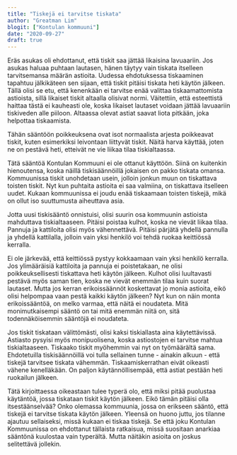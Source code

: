 ```yaml
---
title: "Tiskejä ei tarvitse tiskata"
author: "Greatman Lim"
blogit: ["Kontulan kommuuni"]
date: "2020-09-27"
draft: true
---
```


Eräs asukas oli ehdottanut, että tiskit saa jättää likaisina lavuaariin. Jos asukas haluaa puhtaan lautasen, hänen täytyy vain tiskata itselleen tarvitsemansa määrän astioita. Uudessa ehdotuksessa tiskaaminen tapahtuu jälkikäteen sen sijaan, että tiskit pitäisi tiskata heti käytön jälkeen. Tällä olisi se etu, että kenenkään ei tarvitse enää valittaa tiskaamattomista astioista, sillä likaiset tiskit altaalla olisivat normi. Väitettiin, että esteettistä haittaa tästä ei kauheasti ole, koska likaiset lautaset voidaan jättää lavuaariin tiskiveden alle piiloon. Altaassa olevat astiat saavat liota pitkään, joka helpottaa tiskaamista.

Tähän sääntöön poikkeuksena ovat isot normaalista arjesta poikkeavat tiskit, kuten esimerkiksi leivontaan liittyvät tiskit. Näitä harva käyttää, joten ne on pestävä heti, etteivät ne vie liikaa tilaa tiskialtaassa.

Tätä sääntöä Kontulan Kommuuni ei ole ottanut käyttöön. Siinä on kuitenkin hienoutensa, koska näillä tiskisäännöillä jokaisen on pakko tiskata omansa. Kommuunissa tiskit unohdetaan usein, jolloin jonkun muun on tiskattava toisten tiskit. Nyt kun puhtaita astioita ei saa valmiina, on tiskattava itselleen uudet. Kukaan kommuunissa ei joudu enää tiskaamaan toisten tiskejä, mikä on ollut iso suuttumusta aiheuttava asia.

Jotta uusi tiskisääntö onnistuisi, olisi suurin osa kommuunin astioista mahduttava tiskialtaaseen. Pitäisi poistaa kulhot, koska ne vievät liikaa tilaa. Pannuja ja kattiloita olisi myös vähennettävä. Pitäisi pärjätä yhdellä pannulla ja yhdellä kattilalla, jolloin vain yksi henkilö voi tehdä ruokaa keittiössä kerralla.

Ei ole järkevää, että keittiössä pystyy kokkaamaan vain yksi henkilö kerralla. Jos ylimääräisiä kattiloita ja pannuja ei poistetakaan, ne olisi poikkeuksellisesti tiskattava heti käytön jälkeen. Kulhot olisi luultavasti pestävä myös saman tien, koska ne vievät enemmän tilaa kuin suorat lautaset. Mutta jos kerran erikoissäännöt koskettavat jo monia astioita, eikö olisi helpompaa vaan pestä kaikki käytön jälkeen? Nyt kun on näin monta erikoissääntöä, on melko varmaa, että näitä ei noudateta. Mitä monimutkaisempi sääntö on tai mitä enemmän niitä on, sitä todennäköisemmin sääntöjä ei noudateta. 

Jos tiskit tiskataan välittömästi, olisi kaksi tiskiallasta aina käytettävissä. Astiasto pysyisi myös monipuolisena, koska astiostojen ei tarvitse mahtua tiskialtaaseen. Tiskaako tiskit myöhemmin vai nyt on työmäärältä sama. Ehdotetuilla tiskisäännöillä voi tulla sellainen tunne - ainakin alkuun - että tiskejä tarvitsee tiskata vähemmän. Tiskaamiskerrathan eivät oikeasti vähene kenelläkään. On paljon käytännöllisempää, että astiat pestään heti ruokailun jälkeen.

Tätä kirjoittaessa oikeastaan tulee typerä olo, että miksi pitää puolustaa käytäntöä, jossa tiskataan tiskit käytön jälkeen. Eikö tämän pitäisi olla itsestäänselvää? Onko olemassa kommuunia, jossa on erikseen sääntö, että tiskejä ei tarvitse tiskata käytön jälkeen. Yleensä on huono juttu, jos tilanne ajautuu sellaiseksi, missä kukaan ei tiskaa tiskejä. Se että joku Kontulan Kommuunissa on ehdottanut tällaista ratkaisua, missä suositaan anarkiaa sääntönä kuulostaa vain typerältä. Mutta näitäkin asioita on joskus selitettävä jollekin.
